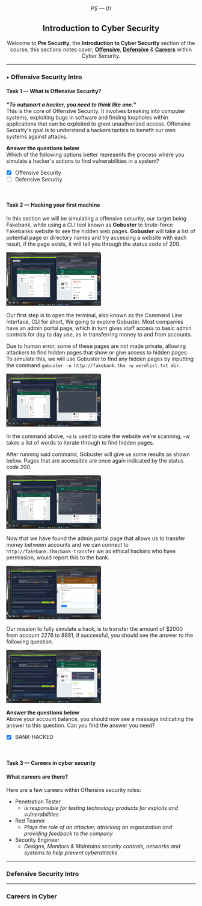 <section class="hero">
  <h6 align="Center">PS &mdash; 01</h6>
  <div align="center">
    <h2>
      Introduction to Cyber Security
    </h2>
    <p>
      Welcome to <strong>Pre Security</strong>, the <strong>Introduction to Cyber Security</strong> section of the course, this sections notes cover, <strong><a href="#offensive-security-intro">Offensive</a></strong>, <strong><a href="#defensive-security-intro">Defensive</a></strong> & <strong><a href="#careers-in-cyber">Careers</a></strong> within Cyber Security.
    </p>
  </div>
</section>

<hr>

### • Offensive Security Intro
#### **Task 1** &mdash; What is Offensive Security?
**_"To outsmart a hacker, you need to think like one."_**<br>
This is the core of Offensive Security. It involves breaking into computer systems, exploiting bugs in software and finding loopholes within applications that can be exploited to grant unauthorized access. Offensive Security's goal is to understand a hackers tactics to benefit our own systems against attacks.

**Answer the questions below** <br>
Which of the following options better represents the process where you simulate a hacker's actions to find vulnerabilities in a system?

- [x] Offensive Security <br>
- [ ] Defensive Security

<br>

#### **Task 2** &mdash; Hacking your first machine
In this section we will be simulating a offensive security, our target being Fakebank, while using a CLI tool known as **Gobuster** to brute-force Fakebanks website to see the hidden web pages. **Gobuster** will take a list of potential page or directory names and try accessing a website with each result, if the page exists, it will tell you through the status code of 200.

<img src="../assets/images/ps-01/fakebank-preview.png" alt="Preview of what Fakebank looks like" width="50%">

Our first step is to open the terminal, also known as the Command Line Interface, CLI for short, We going to explore Gobuster. Most companies have an admin portal page, which in turn gives staff access to basic admin controls for day to day use, as in transferring money to and from accounts. 

Due to human error, some of these pages are not made private, allowing attackers to find hidden pages that show or give access to hidden pages. To simulate this, we will use Gobuster to find any hidden pages by inputting the command `gobuster -u http://fakebank.thm -w wordlist.txt dir`.

<img src="../assets/images/ps-01/gobuster-command.png" alt="" width="50%">

In the command above, -u is used to state the website we're scanning, -w takes a list of words to iterate through to find hidden pages.

After running said command, Gobuster will give us some results as shown below. Pages that are accessible are once again indicated by the status code 200.

<img src="../assets/images/ps-01/gobuster-results.png" alt="" width="50%">

Now that we have found the admin portal page that allows us to transfer money between accounts and we can connect to `http://fakebank.thm/bank-transfer` we as ethical hackers who have permission, would report this to the bank.

<img src="../assets/images/ps-01/Admin Portal.png" alt="" width="50%">

Our mission to fully simulate a hack, is to transfer the amount of $2000 from account 2276 to 8881, if successful, you should see the answer to the following question.

<img src="../assets/images/ps-01/fakebank-success.png" alt="" width="50%">

**Answer the questions below** <br>
Above your account balance, you should now see a message indicating the answer to this question. Can you find the answer you need?

- [x] BANK-HACKED

<br>

#### **Task 3** &mdash; Careers in cyber security
#### What careers are there?

Here are a few careers within Offensive security roles:

- Penetration Tester
  - _is responsible for testing technology products for exploits and vulnerabilities_ 
- Red Teamer
  - _Plays the role of an attacker, attacking an organization and providing feedback to the company_
- Security Engineer
  - _Designs, Monitors & Maintains security controls, networks and systems to help prevent cyberattacks_



<hr>

### Defensive Security Intro

<hr>

### Careers in Cyber